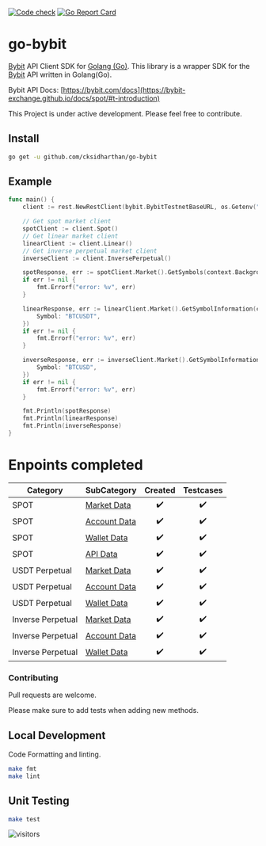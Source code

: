 [![Code check](https://github.com/cksidharthan/go-bybit/actions/workflows/ci.yml/badge.svg)](https://github.com/cksidharthan/go-bybit/actions/workflows/ci.yml)
[![Go Report Card](https://goreportcard.com/badge/github.com/cksidharthan/go-bybit)](https://goreportcard.com/report/github.com/cksidharthan/go-bybit)

# go-bybit

[Bybit](https://bybit.com) API Client SDK for [Golang (Go)](https://golang.org/).
This library is a wrapper SDK for the [Bybit](https://bybit.com) API written in Golang(Go).

Bybit API Docs: [https://bybit.com/docs](https://bybit-exchange.github.io/docs/spot/#t-introduction)

This Project is under active development. Please feel free to contribute.

## Install

```bash
go get -u github.com/cksidharthan/go-bybit
```

## Example
```go
func main() {
	client := rest.NewRestClient(bybit.BybitTestnetBaseURL, os.Getenv("BYBIT_API_KEY"), os.Getenv("BYBIT_API_SECRET"))

	// Get spot market client
	spotClient := client.Spot()
	// Get linear market client
	linearClient := client.Linear()
	// Get inverse perpetual market client
	inverseClient := client.InversePerpetual()

	spotResponse, err := spotClient.Market().GetSymbols(context.Background())
	if err != nil {
		fmt.Errorf("error: %v", err)
	}

	linearResponse, err := linearClient.Market().GetSymbolInformation(context.Background(), &linear.GetSymbolInformationParams{
		Symbol: "BTCUSDT",
	})
	if err != nil {
		fmt.Errorf("error: %v", err)
	}

	inverseResponse, err := inverseClient.Market().GetSymbolInformation(context.Background(), &inverseperp.GetSymbolInformationParams{
		Symbol: "BTCUSD",
	})
	if err != nil {
		fmt.Errorf("error: %v", err)
	}

	fmt.Println(spotResponse)
	fmt.Println(linearResponse)
	fmt.Println(inverseResponse)
}
```

# Enpoints completed

| Category          | SubCategory                                                                            |      Created       |     Testcases      |
|-------------------|----------------------------------------------------------------------------------------|:------------------:|:------------------:|
| SPOT              | [Market Data](https://bybit-exchange.github.io/docs/spot/#t-marketdata)                | :heavy_check_mark: | :heavy_check_mark: |
| SPOT              | [Account Data](https://bybit-exchange.github.io/docs/spot/#t-accountdata)              | :heavy_check_mark: | :heavy_check_mark: |
| SPOT              | [Wallet Data](https://bybit-exchange.github.io/docs/spot/#t-wallet)                    | :heavy_check_mark: | :heavy_check_mark: |
| SPOT              | [API Data](https://bybit-exchange.github.io/docs/spot/#t-api)                          | :heavy_check_mark: | :heavy_check_mark: |
| USDT Perpetual    | [Market Data](https://bybit-exchange.github.io/docs/futuresV2/linear/#t-marketdata)    | :heavy_check_mark: | :heavy_check_mark: |
| USDT Perpetual    | [Account Data](https://bybit-exchange.github.io/docs/futuresV2/linear/#t-accountdata)  | :heavy_check_mark: | :heavy_check_mark: |
| USDT Perpetual    | [Wallet Data](https://bybit-exchange.github.io/docs/futuresV2/linear/#t-wallet)        | :heavy_check_mark: | :heavy_check_mark: |
| Inverse Perpetual | [Market Data](https://bybit-exchange.github.io/docs/futuresV2/inverse/#t-marketdata)   | :heavy_check_mark: | :heavy_check_mark: |
| Inverse Perpetual | [Account Data](https://bybit-exchange.github.io/docs/futuresV2/inverse/#t-accountdata) | :heavy_check_mark: | :heavy_check_mark: |
| Inverse Perpetual | [Wallet Data](https://bybit-exchange.github.io/docs/futuresV2/inverse/#t-wallet)       | :heavy_check_mark: | :heavy_check_mark: |

### Contributing

Pull requests are welcome.

Please make sure to add tests when adding new methods.

## Local Development
Code Formatting and linting.

```bash
make fmt
make lint
```

## Unit Testing

```bash
make test
```
![visitors](https://visitor-badge.glitch.me/badge?page_id=cksidharthan.go-bybit)

